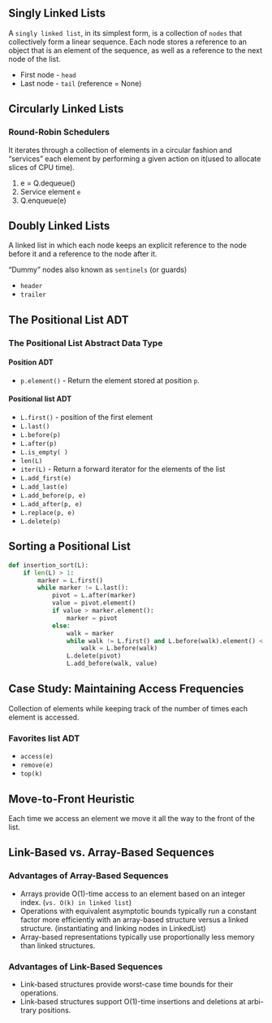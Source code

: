 ## Singly Linked Lists

A `singly linked list`, in its simplest form, is a collection of `nodes` that collectively form a linear sequence. 
Each node stores a reference to an object that is an element of the sequence, as well as a reference to the next node of the list.

* First node - `head`
* Last node - `tail` (reference = None)

## Circularly Linked Lists

### Round-Robin Schedulers
It iterates through a collection of elements in a circular fashion and “services” each element 
by performing a given action on it(used to allocate slices of CPU time).
1. e = Q.dequeue() 
2. Service element `e`
3. Q.enqueue(e)

## Doubly Linked Lists
A linked list in which each node keeps an explicit reference to the node before it and a reference to the node after it.

“Dummy” nodes also known as `sentinels` (or guards)
* `header`
* `trailer`

## The Positional List ADT

### The Positional List Abstract Data Type

#### Position ADT
* `p.element()` - Return the element stored at position `p`.

#### Positional list ADT
* `L.first()` - position of the first element
* `L.last()`
* `L.before(p)`
* `L.after(p)`
* `L.is_empty( )`
* `len(L)`
* `iter(L)` - Return a forward iterator for the elements of the list
* `L.add_first(e)`
* `L.add_last(e)`
* `L.add_before(p, e)`
* `L.add_after(p, e)`
* `L.replace(p, e)`
* `L.delete(p)`

## Sorting a Positional List

```python
def insertion_sort(L):
    if len(L) > 1:
        marker = L.first()
        while marker != L.last():
            pivot = L.after(marker)
            value = pivot.element()
            if value > marker.element():
                marker = pivot
            else:
                walk = marker
                while walk != L.first() and L.before(walk).element() < value:
                    walk = L.before(walk)
                L.delete(pivot)
                L.add_before(walk, value)
```

## Case Study: Maintaining Access Frequencies
Collection of elements while keeping track of the number of times each element is accessed.
### Favorites list ADT
* `access(e)`
* `remove(e)`
* `top(k)`

## Move-to-Front Heuristic
Each time we access an element we move it all the way to the front of the list.

## Link-Based vs. Array-Based Sequences
### Advantages of Array-Based Sequences
* Arrays provide O(1)-time access to an element based on an integer index. (`vs. O(k) in linked list`)
* Operations with equivalent asymptotic bounds typically run a constant 
factor more efficiently with an array-based structure versus a linked structure. 
(instantiating and linking nodes in LinkedList)
* Array-based representations typically use proportionally less memory than linked structures.
### Advantages of Link-Based Sequences
* Link-based structures provide worst-case time bounds for their operations.
* Link-based structures support O(1)-time insertions and deletions at arbi- trary positions.

